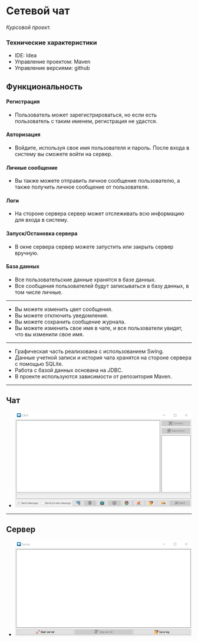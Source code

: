 # Сетевой чат
*Курсовой проект.*

### Технические характеристики
- IDE: Idea
- Управление проектом: Maven
- Управление версиями: github

## Функциональность

#### Регистрация
- Пользователь может зарегистрироваться, но если есть пользователь с таким именем, регистрация не удастся.

#### Авторизация
- Войдите, используя свое имя пользователя и пароль. После входа в систему вы сможете войти на сервер.

#### Личные сообщение
- Вы также можете отправить личное сообщение пользователю, а также получить личное сообщение от пользователя.

#### Логи
- На стороне сервера сервер может отслеживать всю информацию для входа в систему.

#### Запуск/Остановка сервера
- В окне сервера сервер можете запустить или закрыть сервер вручную.

#### База данных
- Все пользовательские данные хранятся в базе данных.
- Все сообщения пользователей будут записываться в базу данных, в том числе личные.
___
- Вы можете изменить цвет сообщения.
- Вы можете отключить уведомления.
- Вы можете сохранить сообщение журнала.
- Вы можете изменить свое имя в чате, и все пользователи увидят, что вы изменили свое имя.
___
- Графическая часть реализована с использованием Swing.
- Данные учетной записи и история чата хранятся на стороне сервера с помощью SQLite.
- Работа с базой данных основана на JDBC.
- В проекте используются зависимости от репозитория Maven.
---

## Чат
- ![Chat](src/resource/images/Chat.jpg)

---

## Сервер
- ![Server](src/resource/images/Server.jpg)

